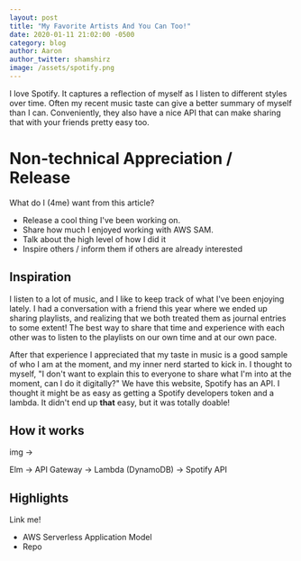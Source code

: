 ```yaml
---
layout: post
title: "My Favorite Artists And You Can Too!"
date: 2020-01-11 21:02:00 -0500
category: blog
author: Aaron
author_twitter: shamshirz
image: /assets/spotify.png
---
```


I love Spotify. It captures a reflection of myself as I listen to different styles over time. Often my recent music taste can give a better summary of myself than I can. Conveniently, they also have a nice API that can make sharing that with your friends pretty easy too.

<!--more-->

# Non-technical Appreciation / Release

What do I (4me) want from this article?

* Release a cool thing I've been working on.
* Share how much I enjoyed working with AWS SAM.
* Talk about the high level of how I did it
* Inspire others / inform them if others are already interested

## Inspiration

I listen to a lot of music, and I like to keep track of what I've been enjoying lately. I had a conversation with a friend this year where we ended up sharing playlists, and realizing that we both treated them as journal entries to some extent! The best way to share that time and experience with each other was to listen to the playlists on our own time and at our own pace.

After that experience I appreciated that my taste in music is a good sample of who I am at the moment, and my inner nerd started to kick in. I thought to myself, "I don't want to explain this to everyone to share what I'm into at the moment, can I do it digitally?" We have this website, Spotify has an API. I thought it might be as easy as getting a Spotify developers token and a lambda. It didn't end up __that__ easy,  but it was totally doable!

## How it works

img ->

Elm -> API Gateway -> Lambda (DynamoDB) -> Spotify API

## Highlights

Link me!

* AWS Serverless Application Model
* Repo

